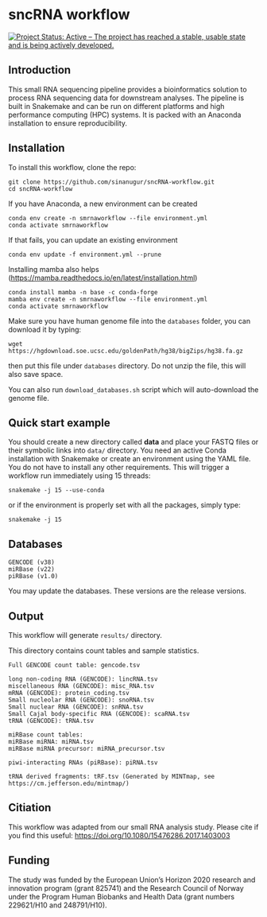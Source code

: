 # sncRNA workflow
[![Project Status: Active – The project has reached a stable, usable state and is being actively developed.](http://www.repostatus.org/badges/latest/active.svg)](http://www.repostatus.org/#active) 

Introduction
------------

This small RNA sequencing pipeline provides a bioinformatics solution to process RNA sequencing data for downstream analyses. The pipeline is built in Snakemake and can be run on different platforms and high performance computing (HPC) systems. It is packed with an Anaconda installation to ensure reproducibility. 



Installation
------------
To install this workflow, clone the repo:

```
git clone https://github.com/sinanugur/sncRNA-workflow.git
cd sncRNA-workflow

```

If you have Anaconda, a new environment can be created

```
conda env create -n smrnaworkflow --file environment.yml
conda activate smrnaworkflow

```

If that fails, you can update an existing environment

```
conda env update -f environment.yml --prune
```

Installing mamba also helps (https://mamba.readthedocs.io/en/latest/installation.html)

```
conda install mamba -n base -c conda-forge
mamba env create -n smrnaworkflow --file environment.yml
conda activate smrnaworkflow
```

Make sure you have human genome file into the `databases` folder, you can download it by typing:

```
wget https://hgdownload.soe.ucsc.edu/goldenPath/hg38/bigZips/hg38.fa.gz
```
then put this file under `databases` directory. Do not unzip the file, this will also save space.

You can also run `download_databases.sh` script which will auto-download the genome file.

Quick start example
-------------------
You should create a new directory called __data__ and place your FASTQ files or their symbolic links into `data/` directory. You need an active Conda installation with Snakemake or create an environment using the YAML file. You do not have to install any other requirements. This will trigger a workflow run immediately using 15 threads:

```
snakemake -j 15 --use-conda
```

or if the environment is properly set with all the packages, simply type:

```
snakemake -j 15 
```


Databases
---------------------
```
GENCODE (v38)
miRBase (v22)
piRBase (v1.0)
```
You may update the databases. These versions are the release versions.

Output
------
This workflow will generate `results/` directory. 

This directory contains count tables and sample statistics.

```
Full GENCODE count table: gencode.tsv

long non-coding RNA (GENCODE): lincRNA.tsv
miscellaneous RNA (GENCODE): misc_RNA.tsv
mRNA (GENCODE): protein_coding.tsv
Small nucleolar RNA (GENCODE): snoRNA.tsv
Small nuclear RNA (GENCODE): snRNA.tsv
Small Cajal body-specific RNA (GENCODE): scaRNA.tsv
tRNA (GENCODE): tRNA.tsv

miRBase count tables:
miRBase miRNA: miRNA.tsv
miRBase miRNA precursor: miRNA_precursor.tsv

piwi-interacting RNAs (piRBase): piRNA.tsv

tRNA derived fragments: tRF.tsv (Generated by MINTmap, see https://cm.jefferson.edu/mintmap/)

```
Citiation
---------
This workflow was adapted from our small RNA analysis study. Please cite if you find this useful: https://doi.org/10.1080/15476286.2017.1403003

Funding
---------
The study was funded by the European Union’s Horizon 2020 research and innovation program (grant 825741) and the Research Council of Norway under the Program Human Biobanks and Health Data (grant numbers 229621/H10 and 248791/H10). 


